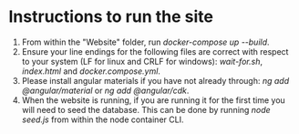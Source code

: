 # Instructions to run the site

1. From within the "Website" folder, run *docker-compose up --build*.
2. Ensure your line endings for the following files are correct with respect to your system (LF for linux and CRLF for windows): *wait-for.sh*, *index.html* and *docker.compose.yml*.
3. Please install angular materials if you have not already through: *ng add @angular/material* or *ng add @angular/cdk*.
4. When the website is running, if you are running it for the first time you will need to seed the database. This can be done by running *node seed.js* from within the node container CLI.
